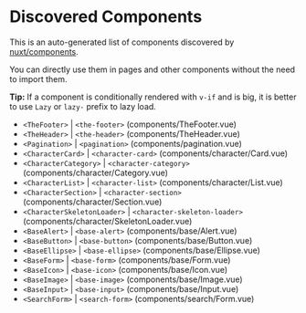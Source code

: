 # Discovered Components

This is an auto-generated list of components discovered by [nuxt/components](https://github.com/nuxt/components).

You can directly use them in pages and other components without the need to import them.

**Tip:** If a component is conditionally rendered with `v-if` and is big, it is better to use `Lazy` or `lazy-` prefix to lazy load.

- `<TheFooter>` | `<the-footer>` (components/TheFooter.vue)
- `<TheHeader>` | `<the-header>` (components/TheHeader.vue)
- `<Pagination>` | `<pagination>` (components/pagination.vue)
- `<CharacterCard>` | `<character-card>` (components/character/Card.vue)
- `<CharacterCategory>` | `<character-category>` (components/character/Category.vue)
- `<CharacterList>` | `<character-list>` (components/character/List.vue)
- `<CharacterSection>` | `<character-section>` (components/character/Section.vue)
- `<CharacterSkeletonLoader>` | `<character-skeleton-loader>` (components/character/SkeletonLoader.vue)
- `<BaseAlert>` | `<base-alert>` (components/base/Alert.vue)
- `<BaseButton>` | `<base-button>` (components/base/Button.vue)
- `<BaseEllipse>` | `<base-ellipse>` (components/base/Ellipse.vue)
- `<BaseForm>` | `<base-form>` (components/base/Form.vue)
- `<BaseIcon>` | `<base-icon>` (components/base/Icon.vue)
- `<BaseImage>` | `<base-image>` (components/base/Image.vue)
- `<BaseInput>` | `<base-input>` (components/base/Input.vue)
- `<SearchForm>` | `<search-form>` (components/search/Form.vue)
